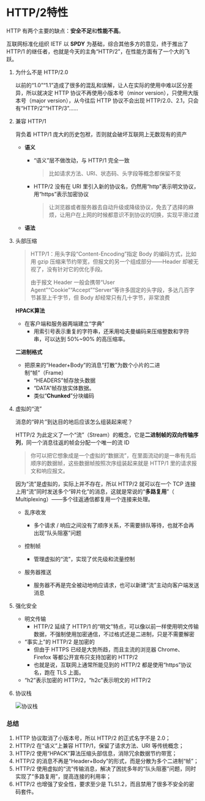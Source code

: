 

# HTTP/2特性



HTTP 有两个主要的缺点：**安全不足**和**性能不高**。

互联网标准化组织 IETF 以 **SPDY** 为基础，综合其他多方的意见，终于推出了 HTTP/1 的继任者，也就是今天的主角“HTTP/2”，在性能方面有了一个大的飞跃。



1. 为什么不是 HTTP/2.0

   以前的“1.0”“1.1”造成了很多的混乱和误解，让人在实际的使用中难以区分差异，所以就决定 HTTP 协议不再使用小版本号（minor version），只使用大版本号（major version），从今往后 HTTP 协议不会出现 HTTP/2.0、2.1，只会有“HTTP/2”“HTTP/3”……



2. 兼容 HTTP/1

   背负着 HTTP/1 庞大的历史包袱，否则就会破坏互联网上无数现有的资产

   - **语义**

     - “语义”层不做改动，与 HTTP/1 完全一致

       > 比如请求方法、URI、状态码、头字段等概念都保留不变

     - HTTP/2 没有在 URI 里引入新的协议名，仍然用“http”表示明文协议，用“https”表示加密协议

       > 让浏览器或者服务器去自动升级或降级协议，免去了选择的麻烦，让用户在上网的时候都意识不到协议的切换，实现平滑过渡

   - **语法**



3. 头部压缩

   > HTTP/1：用头字段“Content-Encoding”指定 Body 的编码方式，比如用 gzip 压缩来节约带宽，但报文的另一个组成部分——Header 却被无视了，没有针对它的优化手段。
   >
   > 由于报文 Header 一般会携带“User Agent”“Cookie”“Accept”“Server”等许多固定的头字段，多达几百字节甚至上千字节，但 Body 却经常只有几十字节，非常浪费

   **HPACK算法**

   - 在客户端和服务器两端建立“字典”
     - 用索引号表示重复的字符串，还釆用哈夫曼编码来压缩整数和字符串，可以达到 50%~90% 的高压缩率。

   **二进制格式**

   - 把原来的“Header+Body”的消息“打散”为数个小片的二进制“帧”（Frame）
     - “HEADERS”帧存放头数据
     - “DATA”帧存放实体数据。
     - 类似“**Chunked**”分块编码



4. 虚拟的“流”

   消息的“碎片”到达目的地后应该怎么组装起来呢？

   HTTP/2 为此定义了一个“流”（Stream）的概念，它是**二进制帧的双向传输序列**，同一个消息往返的帧会分配一个唯一的流 ID

   > 你可以把它想象成是一个虚拟的“数据流”，在里面流动的是一串有先后顺序的数据帧，这些数据帧按照次序组装起来就是 HTTP/1 里的请求报文和响应报文。

   因为“流”是虚拟的，实际上并不存在，所以 HTTP/2 就可以在一个 TCP 连接上用“流”同时发送多个“碎片化”的消息，这就是常说的“**多路复用**”（ Multiplexing）——多个往返通信都复用一个连接来处理。

   - 乱序收发
     - 多个请求 / 响应之间没有了顺序关系，不需要排队等待，也就不会再出现“队头阻塞”问题

   - 控制帧
     - 管理虚拟的“流”，实现了优先级和流量控制
   - 服务器推送
     - 服务器不再是完全被动地响应请求，也可以新建“流”主动向客户端发送消息



5. 强化安全
   - 明文传输
     - HTTP/2 延续了 HTTP/1 的“明文”特点，可以像以前一样使用明文传输数据，不强制使用加密通信，不过格式还是二进制，只是不需要解密
   - “事实上”的 HTTP/2 是加密的
     - 但由于 HTTPS 已经是大势所趋，而且主流的浏览器 Chrome、Firefox 等都公开宣布只支持加密的 HTTP/2
     - 也就是说，互联网上通常所能见到的 HTTP/2 都是使用“https”协议名，跑在 TLS 上面。
   - “h2”表示加密的 HTTP/2，“h2c”表示明文的 HTTP/2



5. 协议栈

   ![协议栈](https://static001.geekbang.org/resource/image/83/1a/83c9f0ecad361ba8ef8f3b73d6872f1a.png)







### 总结

1. HTTP 协议取消了小版本号，所以 HTTP/2 的正式名字不是 2.0；
2. HTTP/2 在“语义”上兼容 HTTP/1，保留了请求方法、URI 等传统概念；
3. HTTP/2 使用“HPACK”算法压缩头部信息，消除冗余数据节约带宽；
4. HTTP/2 的消息不再是“Header+Body”的形式，而是分散为多个二进制“帧”；
5. HTTP/2 使用虚拟的“流”传输消息，解决了困扰多年的“队头阻塞”问题，同时实现了“多路复用”，提高连接的利用率；
6. HTTP/2 也增强了安全性，要求至少是 TLS1.2，而且禁用了很多不安全的密码套件。
































